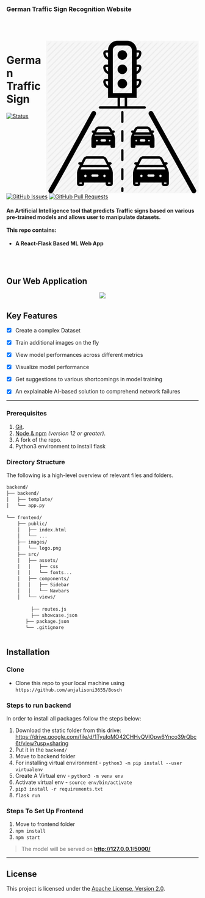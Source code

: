 ### German Traffic Sign Recognition Website
<h1 align="left">
  <br>
    <img src="/images/logo.jpeg" align="right" height=400px >
  <br>
  German Traffic Sign
</h1>

[![Status](https://img.shields.io/badge/status-active-success.svg)]()
[![GitHub Issues](https://img.shields.io/github/issues/MLH-Fellowship/Auto-Tagger.svg)](https://github.com/anjalisoni3655/Bosch/issues)
[![GitHub Pull Requests](https://img.shields.io/github/issues-pr/MLH-Fellowship/Auto-Tagger.svg)](https://github.com/anjalisoni3655/Bosch/pulls)

<h4 align="left">An Artificial Intelligence tool that predicts Traffic signs based on various pre-trained models and allows user to manipulate datasets.  <br><br>
This repo contains:</h4>

* **A React-Flask Based ML Web App**

<br><br>
## Our Web Application
<p align="center">
<img src="/images/Demo.gif" >
</p>


## Key Features 

- [x]  Create a complex Dataset    
- [x]  Train additional images on the fly    
- [x]  View model performances across different metrics    
- [x]  Visualize model performance   
- [x] Get suggestions to various shortcomings in model training    
- [x]  An explainable AI-based solution to comprehend network failures


-------

### Prerequisites

1.  [Git](https://git-scm.com/downloads).
2.  [Node & npm](https://nodejs.org/en/download/) _(version 12 or greater)_.
3.  A fork of the repo.
4. Python3 environment to install flask

### Directory Structure

The following is a high-level overview of relevant files and folders.

```
backend/
├── backend/
│   ├── template/
│   └── app.py

└── frontend/
    ├── public/
    │   ├── index.html
    │   └── ...
    ├── images/
    │   └── logo.png
    ├── src/
    │   ├── assets/
    │   │   ├── css
    │   │   └── fonts...
    │   ├── components/
    │   │   ├── Sidebar 
    │   │   └── Navbars
    │   └── views/
 
         ├── routes.js
         ├── showcase.json
       ├── package.json
       └── .gitignore
       
```

## Installation

### Clone

- Clone this repo to your local machine using `https://github.com/anjalisoni3655/Bosch`

### Steps to run backend

In order to install all packages follow the steps below:

1. Download the static folder from this drive: https://drive.google.com/file/d/1TyuIoMO42CHHvQVlOpw6Ynco39rQbc6t/view?usp=sharing
2. Put it in the `backend/`
 3. Move to backend folder
 4. For installing virtual environment - `python3 -m pip install --user virtualenv`
 5. Create A Virtual env - `python3 -m venv env`
 6. Activate virtual env - `source env/bin/activate`
 7. `pip3 install -r requirements.txt`
 8. `flask run`

### Steps To Set Up Frontend
 1. Move to frontend folder
 2. `npm install`
 3. `npm start`



> The model will be served on **http://127.0.0.1:5000/**

-------


## License
This project is licensed under the [Apache License, Version 2.0]("licence).

